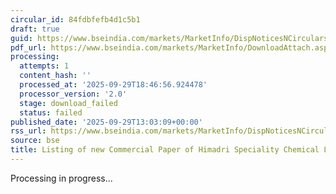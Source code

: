 ```yaml
---
circular_id: 84fdbfefb4d1c5b1
draft: true
guid: https://www.bseindia.com/markets/MarketInfo/DispNoticesNCirculars.aspx?Noticeid={BECA9956-E918-42E4-B809-01923D78A3CD}&noticeno=20250929-58&dt=09/29/2025&icount=58&totcount=87&flag=0
pdf_url: https://www.bseindia.com/markets/MarketInfo/DownloadAttach.aspx?id=20250929-58&attachedId=
processing:
  attempts: 1
  content_hash: ''
  processed_at: '2025-09-29T18:46:56.924478'
  processor_version: '2.0'
  stage: download_failed
  status: failed
published_date: '2025-09-29T13:03:09+00:00'
rss_url: https://www.bseindia.com/markets/MarketInfo/DispNoticesNCirculars.aspx?Noticeid={BECA9956-E918-42E4-B809-01923D78A3CD}&noticeno=20250929-58&dt=09/29/2025&icount=58&totcount=87&flag=0
source: bse
title: Listing of new Commercial Paper of Himadri Speciality Chemical Ltd
---
```


Processing in progress...